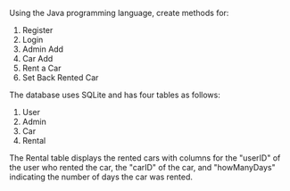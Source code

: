 Using the Java programming language, create methods for:

1. Register
2. Login
3. Admin Add
4. Car Add
5. Rent a Car
6. Set Back Rented Car

The database uses SQLite and has four tables as follows:

1. User
2. Admin
3. Car
4. Rental

The Rental table displays the rented cars with columns for the "userID" of the user who rented the car, the "carID" of the car, and "howManyDays" indicating the number of 
days the car was rented.
